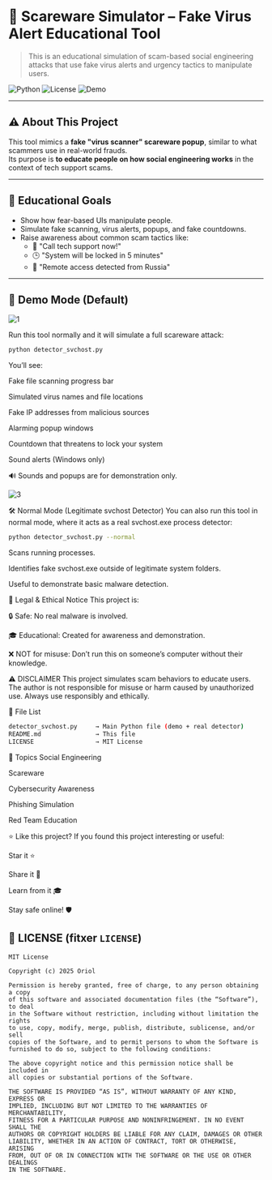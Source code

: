 # 🚨 Scareware Simulator – Fake Virus Alert Educational Tool

> This is an educational simulation of scam-based social engineering attacks that use fake virus alerts and urgency tactics to manipulate users.

![Python](https://img.shields.io/badge/Python-3.10+-blue)
![License](https://img.shields.io/badge/License-MIT-green)
![Demo](https://img.shields.io/badge/Mode-DEMO-red)

---

## ⚠️ About This Project

This tool mimics a **fake "virus scanner" scareware popup**, similar to what scammers use in real-world frauds.  
Its purpose is **to educate people on how social engineering works** in the context of tech support scams.

---

## 🎯 Educational Goals

- Show how fear-based UIs manipulate people.
- Simulate fake scanning, virus alerts, popups, and fake countdowns.
- Raise awareness about common scam tactics like:
  - 🚨 "Call tech support now!"
  - 🕒 "System will be locked in 5 minutes"
  - 🧨 "Remote access detected from Russia"

---

## 🧪 Demo Mode (Default)
![1](https://github.com/user-attachments/assets/b79608f2-fdba-42bd-a8d0-0c84a0db26a7)

Run this tool normally and it will simulate a full scareware attack:

```bash
python detector_svchost.py
```
You’ll see:

Fake file scanning progress bar

Simulated virus names and file locations

Fake IP addresses from malicious sources

Alarming popup windows

Countdown that threatens to lock your system

Sound alerts (Windows only)

🔊 Sounds and popups are for demonstration only.



![3](https://github.com/user-attachments/assets/f29d3e95-fea5-49ae-a337-49a3fb183b52)


🛠️ Normal Mode (Legitimate svchost Detector)
You can also run this tool in normal mode, where it acts as a real svchost.exe process detector:

```bash
python detector_svchost.py --normal
```
Scans running processes.

Identifies fake svchost.exe outside of legitimate system folders.

Useful to demonstrate basic malware detection.

📜 Legal & Ethical Notice
This project is:

🔒 Safe: No real malware is involved.

🎓 Educational: Created for awareness and demonstration.

❌ NOT for misuse: Don’t run this on someone’s computer without their knowledge.

⚠️ DISCLAIMER
This project simulates scam behaviors to educate users.
The author is not responsible for misuse or harm caused by unauthorized use.
Always use responsibly and ethically.

📂 File List
```bash
detector_svchost.py     → Main Python file (demo + real detector)
README.md               → This file
LICENSE                 → MIT License
```
🧠 Topics
Social Engineering

Scareware

Cybersecurity Awareness

Phishing Simulation

Red Team Education

⭐ Like this project?
If you found this project interesting or useful:

Star it ⭐

Share it 🔁

Learn from it 🎓

Stay safe online! 🛡️



## 📄 LICENSE (fitxer `LICENSE`)

```text
MIT License

Copyright (c) 2025 Oriol

Permission is hereby granted, free of charge, to any person obtaining a copy
of this software and associated documentation files (the “Software”), to deal
in the Software without restriction, including without limitation the rights  
to use, copy, modify, merge, publish, distribute, sublicense, and/or sell     
copies of the Software, and to permit persons to whom the Software is         
furnished to do so, subject to the following conditions:                      

The above copyright notice and this permission notice shall be included in    
all copies or substantial portions of the Software.                           

THE SOFTWARE IS PROVIDED “AS IS”, WITHOUT WARRANTY OF ANY KIND, EXPRESS OR   
IMPLIED, INCLUDING BUT NOT LIMITED TO THE WARRANTIES OF MERCHANTABILITY,     
FITNESS FOR A PARTICULAR PURPOSE AND NONINFRINGEMENT. IN NO EVENT SHALL THE  
AUTHORS OR COPYRIGHT HOLDERS BE LIABLE FOR ANY CLAIM, DAMAGES OR OTHER       
LIABILITY, WHETHER IN AN ACTION OF CONTRACT, TORT OR OTHERWISE, ARISING      
FROM, OUT OF OR IN CONNECTION WITH THE SOFTWARE OR THE USE OR OTHER DEALINGS 
IN THE SOFTWARE.
```
